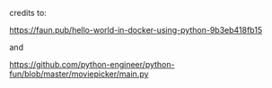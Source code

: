credits to:

https://faun.pub/hello-world-in-docker-using-python-9b3eb418fb15

and

https://github.com/python-engineer/python-fun/blob/master/moviepicker/main.py

